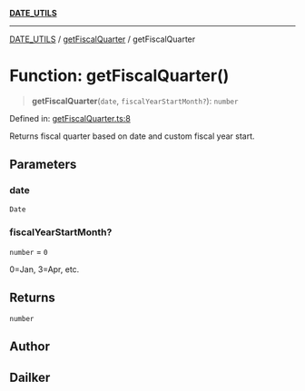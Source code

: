 [**DATE_UTILS**](../../README.md)

***

[DATE_UTILS](../../README.md) / [getFiscalQuarter](../README.md) / getFiscalQuarter

# Function: getFiscalQuarter()

> **getFiscalQuarter**(`date`, `fiscalYearStartMonth?`): `number`

Defined in: [getFiscalQuarter.ts:8](https://github.com/dailker/everyutil/blob/8f300660b66ac2494c2be96f685de3b5cdab8ba1/src/date/getFiscalQuarter.ts#L8)

Returns fiscal quarter based on date and custom fiscal year start.

## Parameters

### date

`Date`

### fiscalYearStartMonth?

`number` = `0`

0=Jan, 3=Apr, etc.

## Returns

`number`

## Author

## Dailker
